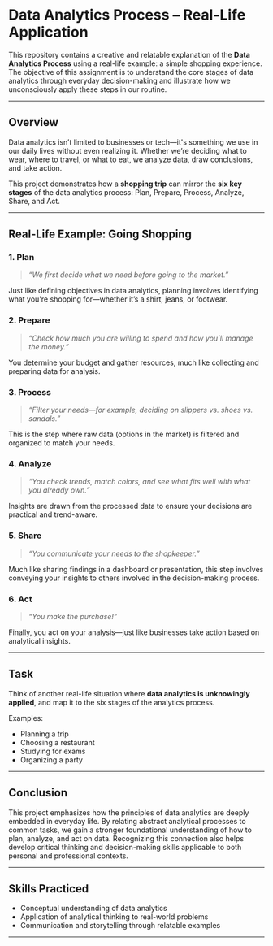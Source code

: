 # Data Analytics Process – Real-Life Application

This repository contains a creative and relatable explanation of the **Data Analytics Process** using a real-life example: a simple shopping experience. The objective of this assignment is to understand the core stages of data analytics through everyday decision-making and illustrate how we unconsciously apply these steps in our routine.

---

##  Overview

Data analytics isn’t limited to businesses or tech—it's something we use in our daily lives without even realizing it. Whether we’re deciding what to wear, where to travel, or what to eat, we analyze data, draw conclusions, and take action. 

This project demonstrates how a **shopping trip** can mirror the **six key stages** of the data analytics process: Plan, Prepare, Process, Analyze, Share, and Act.

---

##  Real-Life Example: Going Shopping

### **1. Plan**
> *“We first decide what we need before going to the market.”*

Just like defining objectives in data analytics, planning involves identifying what you're shopping for—whether it’s a shirt, jeans, or footwear.

### **2. Prepare**
> *“Check how much you are willing to spend and how you’ll manage the money.”*

You determine your budget and gather resources, much like collecting and preparing data for analysis.

### **3. Process**
> *“Filter your needs—for example, deciding on slippers vs. shoes vs. sandals.”*

This is the step where raw data (options in the market) is filtered and organized to match your needs.

### **4. Analyze**
> *“You check trends, match colors, and see what fits well with what you already own.”*

Insights are drawn from the processed data to ensure your decisions are practical and trend-aware.

### **5. Share**
> *“You communicate your needs to the shopkeeper.”*

Much like sharing findings in a dashboard or presentation, this step involves conveying your insights to others involved in the decision-making process.

### **6. Act**
> *“You make the purchase!”*

Finally, you act on your analysis—just like businesses take action based on analytical insights.

---

##  Task

  
Think of another real-life situation where **data analytics is unknowingly applied**, and map it to the six stages of the analytics process.  

Examples:  
- Planning a trip  
- Choosing a restaurant  
- Studying for exams  
- Organizing a party

---

##  Conclusion

This project emphasizes how the principles of data analytics are deeply embedded in everyday life. By relating abstract analytical processes to common tasks, we gain a stronger foundational understanding of how to plan, analyze, and act on data. Recognizing this connection also helps develop critical thinking and decision-making skills applicable to both personal and professional contexts.

---


##  Skills Practiced

- Conceptual understanding of data analytics  
- Application of analytical thinking to real-world problems  
- Communication and storytelling through relatable examples

---

